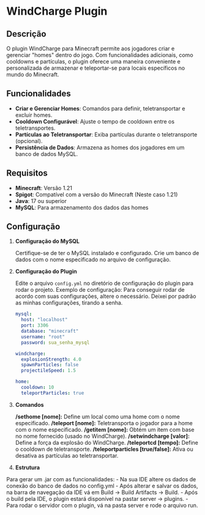 # WindCharge Plugin

## Descrição

O plugin WindCharge para Minecraft permite aos jogadores criar e gerenciar "homes" dentro do jogo. Com funcionalidades adicionais, como cooldowns e partículas, o plugin oferece uma maneira conveniente e personalizada de armazenar e teleportar-se para locais específicos no mundo do Minecraft.

## Funcionalidades

- **Criar e Gerenciar Homes**: Comandos para definir, teletransportar e excluir homes.
- **Cooldown Configurável**: Ajuste o tempo de cooldown entre os teletransportes.
- **Partículas ao Teletransportar**: Exiba partículas durante o teletransporte (opcional).
- **Persistência de Dados**: Armazena as homes dos jogadores em um banco de dados MySQL.

## Requisitos

- **Minecraft**: Versão 1.21
- **Spigot**: Compatível com a versão do Minecraft (Neste caso 1.21)
- **Java**: 17 ou superior
- **MySQL**: Para armazenamento dos dados das homes

## Configuração

1. **Configuração do MySQL**

   Certifique-se de ter o MySQL instalado e configurado. Crie um banco de dados com o nome especificado no arquivo de configuração.

2. **Configuração do Plugin**

   Edite o arquivo `config.yml` no diretório de configuração do plugin para rodar o projeto. Exemplo de configuração:
   Para conseguir rodar de acordo com suas configurações, altere o necessário. Deixei por padrão as minhas configurações, tirando a senha.

   ```yml
   mysql:
     host: "localhost"
     port: 3306
     database: "minecraft"
     username: "root"
     password: sua_senha_mysql

   windcharge:
     explosionStrength: 4.0
     spawnParticles: false
     projectileSpeed: 1.5

   home:
     cooldown: 10
     teleportParticles: true

3. **Comandos**

    **/sethome [nome]:** Define um local como uma home com o nome especificado.
    **/teleport [nome]:** Teletransporta o jogador para a home com o nome especificado.
    **/getitem [nome]:** Obtém um item com base no nome fornecido (usado no WindCharge).
    **/setwindcharge [valor]:** Define a força da explosão do WindCharge.
    **/teleportcd [tempo]:** Define o cooldown de teletransporte.
    **/teleportparticles [true/false]:** Ativa ou desativa as partículas ao teletransportar.

4. **Estrutura**

  Para gerar um .jar com as funcionalidades:
     - Na sua IDE altere os dados de conexão do banco de dados no config.yml
     - Após alterar e salvar os dados, na barra de navegação da IDE vá em Build -> Build Artifacts -> Build.
     - Após o build pela IDE, o plugin estará disponível na pastar server -> plugins.
     - Para rodar o servidor com o plugin, vá na pasta server e rode o arquivo run.
